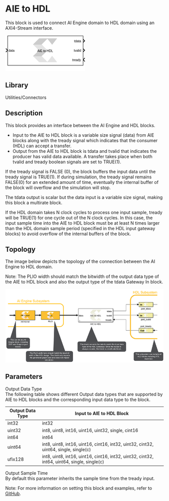 # AIE to HDL

This block is used to connect AI Engine domain to HDL domain using an
AXI4-Stream interface.

  
![](./Images/block.png)  

## Library

Utilities/Connectors

## Description

This block provides an interface between the AI Engine and HDL blocks.

- Input to the AIE to HDL block is a variable size signal (data) from
  AIE blocks along with the tready signal which indicates that the
  consumer (HDL) can accept a transfer.
- Output from the AIE to HDL block is tdata and tvalid that indicates
  the producer has valid data available. A transfer takes place when
  both tvalid and tready boolean signals are set to TRUE(1).

If the tready signal is FALSE (0), the block buffers the input data
until the tready signal is TRUE(1). If during simulation, the tready
signal remains FALSE(0) for an extended amount of time, eventually the
internal buffer of the block will overflow and the simulation will stop.

The tdata output is scalar but the data input is a variable size signal,
making this block a multirate block.

If the HDL domain takes N clock cycles to process one input sample,
tready will be TRUE(1) for one cycle out of the N clock cycles. In this
case, the input sample time into the AIE to HDL block must be at least N
times larger than the HDL domain sample period (specified in the HDL
input gateway blocks) to avoid overflow of the internal buffers of the
block.

## Topology

The image below depicts the topology of the connection between the AI
Engine to HDL domain.

Note: The PLIO width should match the bitwidth of the output data type
of the AIE to HDL block and also the output type of the tdata Gateway In
block.

  
![](./Images/las1646794784090.png)  

## Parameters

Output Data Type  
The following table shows different Output data types that are supported
by AIE to HDL blocks and the corresponding input data type to the block.

| Output Data Type | Input to AIE to HDL Block                                                                   |
|------------------|---------------------------------------------------------------------------------------------|
| int32            | int32                                                                                       |
| uint32           | int8, uint8, int16, uint16, uint32, single, cint16                                          |
| int64            | int64                                                                                       |
| uint64           | int8, uint8, int16, uint16, cint16, int32, uint32, cint32, uint64, single, single(c)        |
| ufix128          | int8, uint8, int16, uint16, cint16, int32, uint32, cint32, int64, uint64, single, single(c) |

Output Sample Time  
By default this parameter inherits the sample time from the tready
input.

Note: For more information on setting this block and examples, refer to
[GitHub](https://github.com/Xilinx/Vitis_Model_Composer).
